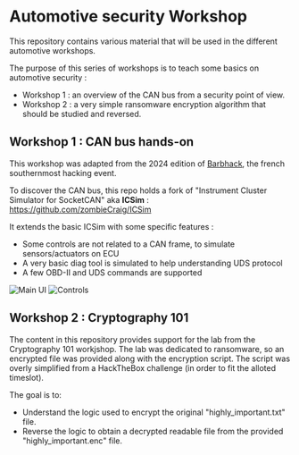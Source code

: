 # Automotive security Workshop

This repository contains various material that will be used in the different automotive workshops. 

The purpose of this series of workshops is to teach some basics on automotive security :

- Workshop 1 : an overview of the CAN bus from a security point of view.
- Workshop 2 : a very simple ransomware encryption algorithm that should be studied and reversed.

## Workshop 1 : CAN bus hands-on

This workshop was adapted from the 2024 edition of [Barbhack](https://www.barbhack.fr), the french southernmost hacking event.

To discover the CAN bus, this repo holds a fork of "Instrument Cluster Simulator for SocketCAN" aka **ICSim** : https://github.com/zombieCraig/ICSim

It extends the basic ICSim with some specific features :
* Some controls are not related to a CAN frame, to simulate sensors/actuators on ECU
* A very basic diag tool is simulated to help understanding UDS protocol
* A few OBD-II and UDS commands are supported

![Main UI](https://raw.githubusercontent.com/phil-eqtech/CH-Workshop/master/media/interface.png)
![Controls](https://raw.githubusercontent.com/phil-eqtech/CH-Workshop/master/media/controls.png)


## Workshop 2 : Cryptography 101

The content in this repository provides support for the lab from the Cryptography 101 workjshop.
The lab was dedicated to ransomware, so an encrypted file was provided along with the encryption script.
The script was overly simplified from a HackTheBox challenge (in order to fit the alloted timeslot).

The goal is to:
* Understand the logic used to encrypt the original "highly_important.txt" file.
* Reverse the logic to obtain a decrypted readable file from the provided "highly_important.enc" file.

